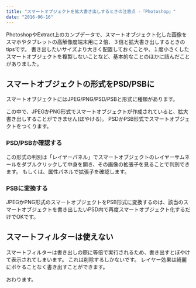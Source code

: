 ```yaml
---
title: "スマートオブジェクトを拡大書き出しするときの注意点 -『Photoshop』"
date: "2016-06-16"
---
```


PhotoshopやExtract上のカンプデータで、スマートオブジェクト化した画像をスマホやタブレットの高解像度端末用に２倍、３倍と拡大書き出しするときのtipsです。 書き出したいサイズより大きく配置しておくことや、１度小さくしたスマートオブジェクトを複製しないことなど、基本的なことのほかに詰んだことがありました。

## スマートオブジェクトの形式をPSD/PSBに

スマートオブジェクトにはJPEG/PNG/PSD/PSBと形式に種類があります。

この中で、JPEGかPNG形式でスマートオブジェクトが作成されていると、拡大書き出しすることができません(ぼやける)。 PSDかPSB形式でスマートオブジェクトをつくります。

### PSD/PSBか確認する

この形式の判別は「レイヤーパネル」でスマートオブジェクトのレイヤーサムネールをダブルクリックして中身を開き、その画像の拡張子を見ることで判別できます。 もしくは、属性パネルで拡張子を確認します。

### PSBに変換する

JPEGかPNG形式のスマートオブジェクトをPSB形式に変換するのは、該当のスマートオブジェクトを書き出したいPSD内で再度スマートオブジェクト化するだけでOKです。

## スマートフィルターは使えない

スマートフィルターは書き出しの際に等倍で実行されるため、書き出すとぼやけて表示されてしまいます。 これは削除するしかないです。 レイヤー効果は綺麗にボケることなく書き出すことができます。

おわります。
